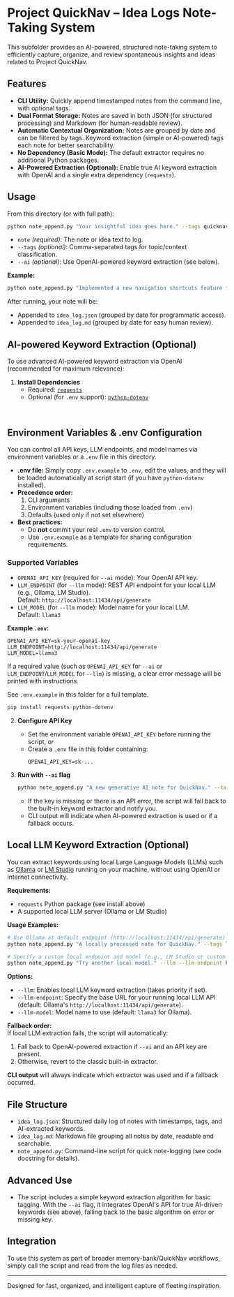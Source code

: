 # Project QuickNav – Idea Logs Note-Taking System

This subfolder provides an AI-powered, structured note-taking system to efficiently capture, organize, and review spontaneous insights and ideas related to Project QuickNav.

## Features

- **CLI Utility:** Quickly append timestamped notes from the command line, with optional tags.
- **Dual Format Storage:** Notes are saved in both JSON (for structured processing) and Markdown (for human-readable review).
- **Automatic Contextual Organization:** Notes are grouped by date and can be filtered by tags. Keyword extraction (simple or AI-powered) tags each note for better searchability.
- **No Dependency (Basic Mode):** The default extractor requires no additional Python packages.
- **AI-Powered Extraction (Optional):** Enable true AI keyword extraction with OpenAI and a single extra dependency (`requests`).

## Usage

From this directory (or with full path):

```bash
python note_append.py "Your insightful idea goes here." --tags quicknav,ai,workflow
```

- `note` _(required)_: The note or idea text to log.
- `--tags` _(optional)_: Comma-separated tags for topic/context classification.
- `--ai` _(optional)_: Use OpenAI-powered keyword extraction (see below).

**Example:**
```bash
python note_append.py "Implemented a new navigation shortcuts feature for the CLI." --tags feature,cli
```

After running, your note will be:
- Appended to `idea_log.json` (grouped by date for programmatic access).
- Appended to `idea_log.md` (grouped by date for easy human review).

## AI-powered Keyword Extraction (Optional)

To use advanced AI-powered keyword extraction via OpenAI (recommended for maximum relevance):

1. **Install Dependencies**
   - Required: [`requests`](https://pypi.org/project/requests/)
   - Optional (for `.env` support): [`python-dotenv`](https://pypi.org/project/python-dotenv/)
<br/>

## Environment Variables & .env Configuration

You can control all API keys, LLM endpoints, and model names via environment variables or a `.env` file in this directory.
- **.env file:** Simply copy `.env.example` to `.env`, edit the values, and they will be loaded automatically at script start (if you have `python-dotenv` installed).
- **Precedence order:**  
  1. CLI arguments  
  2. Environment variables (including those loaded from `.env`)  
  3. Defaults (used only if not set elsewhere)  
- **Best practices:**  
  - Do **not** commit your real `.env` to version control.
  - Use `.env.example` as a template for sharing configuration requirements.

### Supported Variables

- `OPENAI_API_KEY`  (required for `--ai` mode): Your OpenAI API key.
- `LLM_ENDPOINT`    (for `--llm` mode): REST API endpoint for your local LLM (e.g., Ollama, LM Studio).  
  Default: `http://localhost:11434/api/generate`
- `LLM_MODEL`       (for `--llm` mode): Model name for your local LLM.  
  Default: `llama3`

**Example `.env`:**
```
OPENAI_API_KEY=sk-your-openai-key
LLM_ENDPOINT=http://localhost:11434/api/generate
LLM_MODEL=llama3
```

If a required value (such as `OPENAI_API_KEY` for `--ai` or `LLM_ENDPOINT`/`LLM_MODEL` for `--llm`) is missing, a clear error message will be printed with instructions.

See `.env.example` in this folder for a full template.

   ```bash
   pip install requests python-dotenv
   ```

2. **Configure API Key**
   - Set the environment variable `OPENAI_API_KEY` before running the script, _or_
   - Create a `.env` file in this folder containing:
     ```
     OPENAI_API_KEY=sk-...
     ```

3. **Run with `--ai` flag**

   ```bash
   python note_append.py "A new generative AI note for QuickNav." --tags ai,log --ai
   ```

   - If the key is missing or there is an API error, the script will fall back to the built-in keyword extractor and notify you.
   - CLI output will indicate when AI-powered extraction is used or if a fallback occurs.

## Local LLM Keyword Extraction (Optional)

You can extract keywords using local Large Language Models (LLMs) such as [Ollama](https://ollama.com/) or [LM Studio](https://lmstudio.ai/) running on your machine, without using OpenAI or internet connectivity.

**Requirements:**  
- `requests` Python package (see install above)
- A supported local LLM server (Ollama or LM Studio)

**Usage Examples:**

```bash
# Use Ollama at default endpoint (http://localhost:11434/api/generate) with 'llama3'
python note_append.py "A locally processed note for QuickNav." --tags local,llm --llm

# Specify a custom local endpoint and model (e.g., LM Studio or custom Ollama model)
python note_append.py "Try another local model." --llm --llm-endpoint http://localhost:1234/api/generate --llm-model mistral
```

**Options:**
- `--llm`: Enables local LLM keyword extraction (takes priority if set).
- `--llm-endpoint`: Specify the base URL for your running local LLM API (default: Ollama's `http://localhost:11434/api/generate`).
- `--llm-model`: Model name to use (default: `llama3` for Ollama).

**Fallback order:**  
If local LLM extraction fails, the script will automatically:
1. Fall back to OpenAI-powered extraction if `--ai` and an API key are present.
2. Otherwise, revert to the classic built-in extractor.

**CLI output** will always indicate which extractor was used and if a fallback occurred.
## File Structure

- `idea_log.json`: Structured daily log of notes with timestamps, tags, and AI-extracted keywords.
- `idea_log.md`: Markdown file grouping all notes by date, readable and searchable.
- `note_append.py`: Command-line script for quick note-logging (see code docstring for details).

## Advanced Use

- The script includes a simple keyword extraction algorithm for basic tagging. With the `--ai` flag, it integrates OpenAI's API for true AI-driven keywords (see above), falling back to the basic algorithm on error or missing key.

## Integration

To use this system as part of broader memory-bank/QuickNav workflows, simply call the script and read from the log files as needed.

---
Designed for fast, organized, and intelligent capture of fleeting inspiration.